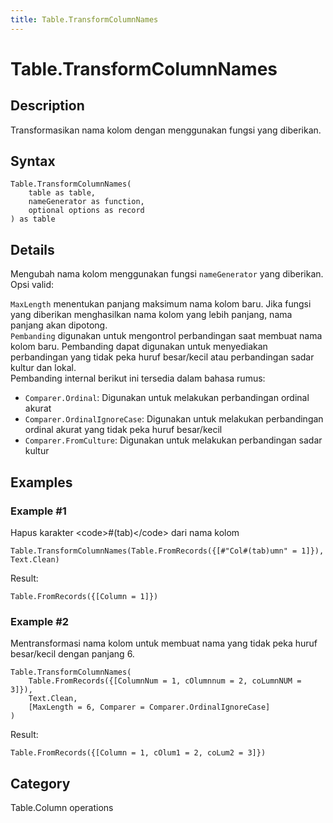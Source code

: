 ```yaml
---
title: Table.TransformColumnNames
---
```


# Table.TransformColumnNames


## Description

Transformasikan nama kolom dengan menggunakan fungsi yang diberikan.


## Syntax

```powerquery
Table.TransformColumnNames(
    table as table,
    nameGenerator as function,
    optional options as record
) as table
```


## Details

Mengubah nama kolom menggunakan fungsi <code>nameGenerator</code> yang diberikan. Opsi valid:    <div>      <code>MaxLength</code> menentukan panjang maksimum nama kolom baru. Jika fungsi yang diberikan menghasilkan nama kolom yang lebih panjang, nama panjang akan dipotong.    </div>    <div>      <code>Pembanding</code> digunakan untuk mengontrol perbandingan saat membuat nama kolom baru. Pembanding dapat digunakan untuk menyediakan perbandingan yang tidak peka huruf besar/kecil atau perbandingan sadar kultur dan lokal.    </div>    <div>      Pembanding internal berikut ini tersedia dalam bahasa rumus:    </div>    <ul>      <li><code>Comparer.Ordinal</code>: Digunakan untuk melakukan perbandingan ordinal akurat</li>      <li><code>Comparer.OrdinalIgnoreCase</code>: Digunakan untuk melakukan perbandingan ordinal akurat yang tidak peka huruf besar/kecil</li>      <li> <code>Comparer.FromCulture</code>: Digunakan untuk melakukan perbandingan sadar kultur</li>    </ul>    


## Examples

### Example #1 
Hapus karakter &lt;code&gt;#(tab)&lt;/code&gt; dari nama kolom
```powerquery
Table.TransformColumnNames(Table.FromRecords({[#"Col#(tab)umn" = 1]}), Text.Clean)
```

Result: 
```powerquery
Table.FromRecords({[Column = 1]})
```


### Example #2 
Mentransformasi nama kolom untuk membuat nama yang tidak peka huruf besar/kecil dengan panjang 6.
```powerquery
Table.TransformColumnNames(
    Table.FromRecords({[ColumnNum = 1, cOlumnnum = 2, coLumnNUM = 3]}),
    Text.Clean,
    [MaxLength = 6, Comparer = Comparer.OrdinalIgnoreCase]
)
```

Result: 
```powerquery
Table.FromRecords({[Column = 1, cOlum1 = 2, coLum2 = 3]})
```




## Category
Table.Column operations
